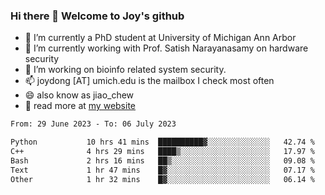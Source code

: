 ### Hi there 👋 Welcome to Joy's github

- 🔭 I’m currently a PhD student at University of Michigan Ann Arbor
- 🌱 I’m currently working with Prof. Satish Narayanasamy on hardware security
- 👯 I’m working on bioinfo related system security. 
- 📫 joydong [AT] umich.edu is the mailbox I check most often
- 😄 also know as jiao_chew
- 💬 read more at [my website](https://joydddd.github.io/)
<!--START_SECTION:waka-->

```txt
From: 29 June 2023 - To: 06 July 2023

Python           10 hrs 41 mins  ██████████▓░░░░░░░░░░░░░░   42.74 %
C++              4 hrs 29 mins   ████▒░░░░░░░░░░░░░░░░░░░░   17.97 %
Bash             2 hrs 16 mins   ██▒░░░░░░░░░░░░░░░░░░░░░░   09.08 %
Text             1 hr 47 mins    █▓░░░░░░░░░░░░░░░░░░░░░░░   07.17 %
Other            1 hr 32 mins    █▓░░░░░░░░░░░░░░░░░░░░░░░   06.14 %
```

<!--END_SECTION:waka-->
